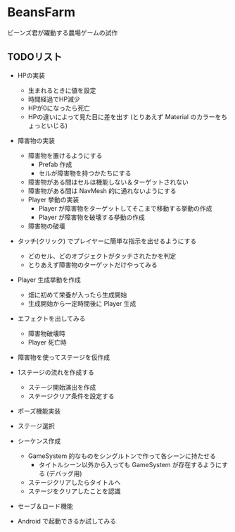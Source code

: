 # BeansFarm
ビーンズ君が躍動する農場ゲームの試作

## TODOリスト

- HPの実装
  - 生まれるときに値を設定
  - 時間経過でHP減少
  - HPが0になったら死亡
  - HPの違いによって見た目に差を出す (とりあえず Material のカラーをちょっといじる)

- 障害物の実装
  - 障害物を置けるようにする
    - Prefab 作成
    - セルが障害物を持つかたちにする
  - 障害物がある間はセルは機能しない＆ターゲットされない
  - 障害物がある間は NavMesh 的に通れないようにする
  - Player 挙動の実装
    - Player が障害物をターゲットしてそこまで移動する挙動の作成
    - Player が障害物を破壊する挙動の作成
  - 障害物の破壊

- タッチ(クリック) でプレイヤーに簡単な指示を出せるようにする
  - どのセル、どのオブジェクトがタッチされたかを判定
  - とりあえず障害物のターゲットだけやってみる

- Player 生成挙動を作成
  - 畑に初めて栄養が入ったら生成開始
  - 生成開始から一定時間後に Player 生成

- エフェクトを出してみる
  - 障害物破壊時
  - Player 死亡時

- 障害物を使ってステージを仮作成


- 1ステージの流れを作成する
  - ステージ開始演出を作成
  - ステージクリア条件を設定する

- ポーズ機能実装

- ステージ選択

- シーケンス作成
  - GameSystem 的なものをシングルトンで作って各シーンに持たせる
    - タイトルシーン以外から入っても GameSystem が存在するようにする (デバッグ用)
  - ステージクリアしたらタイトルへ
  - ステージをクリアしたことを認識

- セーブ＆ロード機能

- Android で起動できるか試してみる



